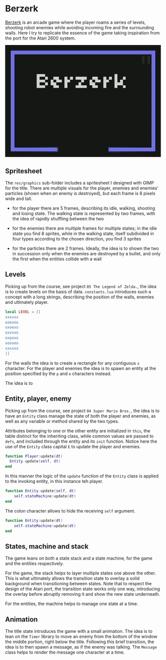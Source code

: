 # Berzerk

[Berzerk](<https://en.wikipedia.org/wiki/Berzerk_(video_game)>) is an arcade game where the player roams a series of levels, shooting robot enemies while avoiding incoming fire and the surrounding walls. Here I try to replicate the essence of the game taking inspiration from the port for the Atari 2600 system.

![Berzerk in a few frames](https://github.com/borntofrappe/game-development/blob/master/Practice/Berzerk/berzerk.gif)

## Spritesheet

The `res/graphics` sub-folder includes a spritesheet I designed with GIMP for the title. There are multiple visuals for the player, enemies and enemies' particles (shown when an enemy is destroyed), but each frame is 8 pixels wide and tall.

- for the player there are 5 frames, describing its idle, walking, shooting and losing state. The walking state is represented by two frames, with the idea of rapidly shuffling between the two

- for the enemies there are multiple frames for multiple states; in the idle state you find 8 sprites, while in the walking state, itself subdivided in four types according to the chosen direction, you find 3 sprites

- for the particles there are 2 frames. Ideally, the idea is to shown the two in succession only when the enemies are destroyed by a bullet, and only the first when the entities collide with a wall

## Levels

Picking up from the course, see project `05 The Legend of Zelda.`, the idea is to create levels on the basis of data. `constants.lua` introduces such a concept with a long strings, describing the position of the walls, enemies and ultimately player.

```lua
local LEVEL = [[
xxxxxx
ooeooo
oxoexo
oxxxxo
oxpoxo
ooooeo
xxxxxx
]]
```

For the walls the idea is to create a rectangle for any contiguous `x` character. For the player and enemies the idea is to spawn an entity at the position specified by the `p` and `e` characters instead.

The idea is to

## Entity, player, enemy

Picking up from the course, see project `04 Super Mario Bros.`, the idea is to have an `Entity` class manage the state of both the player and enemies, as well as any variable or method shared by the two types.

Attributes belonging to one or the other entity are initialized in `this`, the table distinct for the inheriting class, while common values are passed to `defs`, and included through the entity and its `init` function. Notice here the use of the `Entity` class capital `E` to update the player and enemies.

```lua
function Player:update(dt)
  Entity.update(self, dt)
end
```

In this manner the logic of the `update` function of the `Entity` class is applied to the invoking entity, in this instance teh player.

```lua
function Entity.update(self, dt)
    self.stateMachine:update(dt)
end
```

The colon character allows to hide the receiving `self` argument.

```lua
function Entity:update(dt)
    self.stateMachine:update(dt)
end
```

## States, machine and stack

The game leans on both a state stack and a state machine, for the game and the entities respectively.

For the game, the stack helps to layer multiple states one above the other. This is what ultimately allows the transition state to overlay a solid background when transitioning between states. Note that to respect the design of the Atari port, the transition state works only one way, introducing the overlay before abruptly removing it and show the new state underneath.

For the entities, the machine helps to manage one state at a time.

## Animation

The title state introduces the game with a small animation. The idea is to lean on the `Timer` library to move an enemy from the bottom of the window the middle portion, right below the title. Following this brief transition, the idea is to then spawn a message, as if the enemy was talking. The `Message` class helps to render the message one character at a time.
